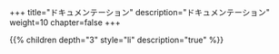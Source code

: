 +++
title="ドキュメンテーション"
description="ドキュメンテーション"
weight=10
chapter=false
+++

{{% children depth="3"  style="li" description="true" %}}
